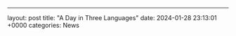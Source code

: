 ---
layout: post
title: "A Day in Three Languages"
date:   2024-01-28 23:13:01 +0000
categories: News
